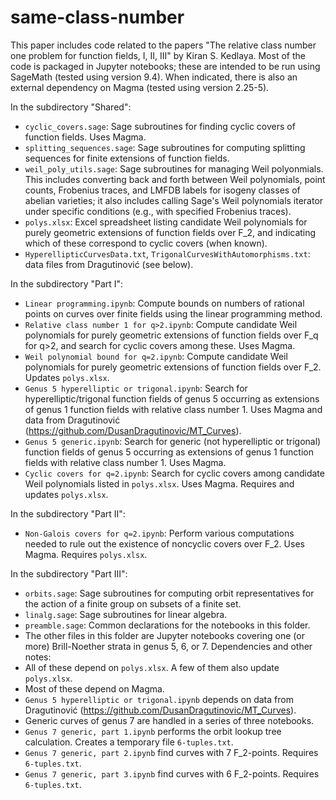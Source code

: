 # same-class-number

This paper includes code related to the papers "The relative class number one problem for function fields, I, II, III" by Kiran S. Kedlaya. Most of the code is packaged in Jupyter notebooks; these are intended to be run using SageMath (tested using version 9.4). When indicated, there is also an external dependency on Magma (tested using version 2.25-5).

In the subdirectory "Shared":
- `cyclic_covers.sage`: Sage subroutines for finding cyclic covers of function fields. Uses Magma.
- `splitting_sequences.sage`: Sage subroutines for computing splitting sequences for finite extensions of function fields.
- `weil_poly_utils.sage`: Sage subroutines for managing Weil polyonmials. This includes converting back and forth between Weil polynomials, point counts, Frobenius traces, and LMFDB labels for isogeny classes of abelian varieties; it also includes calling Sage's Weil polynomials iterator under specific conditions (e.g., with specified Frobenius traces).
- `polys.xlsx`: Excel spreadsheet listing candidate Weil polynomials for purely geometric extensions of function fields over F_2, and indicating which of these correspond to cyclic covers (when known).
- `HyperellipticCurvesData.txt`, `TrigonalCurvesWithAutomorphisms.txt`: data files from Dragutinović (see below).

In the subdirectory "Part I":

- `Linear programming.ipynb`: Compute bounds on numbers of rational points on curves over finite fields using the linear programming method.
- `Relative class number 1 for q>2.ipynb`: Compute candidate Weil polynomials for purely geometric extensions of function fields over F_q for q>2, and search for cyclic covers among these. Uses Magma.
- `Weil polynomial bound for q=2.ipynb`: Compute candidate Weil polynomials for purely geometric extensions of function fields over F_2. Updates `polys.xlsx`.
- `Genus 5 hyperelliptic or trigonal.ipynb`: Search for hyperelliptic/trigonal function fields of genus 5 occurring as extensions of genus 1 function fields with relative class number 1. Uses Magma and data from Dragutinović (https://github.com/DusanDragutinovic/MT_Curves).
- `Genus 5 generic.ipynb`: Search for generic (not hyperelliptic or trigonal) function fields of genus 5 occurring as extensions of genus 1 function fields with relative class number 1. Uses Magma.
- `Cyclic covers for q=2.ipynb`: Search for cyclic covers among candidate Weil polynomials listed in `polys.xlsx`. Uses Magma. Requires and updates `polys.xlsx`.

In the subdirectory "Part II":
- `Non-Galois covers for q=2.ipynb`: Perform various computations needed to rule out the existence of noncyclic covers over F_2. Uses Magma. Requires `polys.xlsx`. 
 
In the subdirectory "Part III":
- `orbits.sage`: Sage subroutines for computing orbit representatives for the action of a finite group on subsets of a finite set.
- `linalg.sage`: Sage subroutines for linear algebra.
- `preamble.sage`: Common declarations for the notebooks in this folder.
- The other files in this folder are Jupyter notebooks covering one (or more) Brill-Noether strata in genus 5, 6, or 7. Dependencies and other notes:
 - All of these depend on `polys.xlsx`. A few of them also update `polys.xlsx`.
 - Most of these depend on Magma.
 - `Genus 5 hyperelliptic or trigonal.ipynb` depends on data from Dragutinović (https://github.com/DusanDragutinovic/MT_Curves).
 - Generic curves of genus 7 are handled in a series of three notebooks. 
  - `Genus 7 generic, part 1.ipynb` performs the orbit lookup tree calculation. Creates a temporary file `6-tuples.txt`.
  - `Genus 7 generic, part 2.ipynb` find curves with 7 F_2-points. Requires `6-tuples.txt`.
  - `Genus 7 generic, part 3.ipynb` find curves with 6 F_2-points. Requires `6-tuples.txt`.

